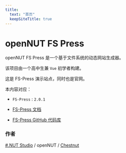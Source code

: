 ```yaml
---
title:
  text: "首页"
  keepSiteTitle: true
---
```


# openNUT FS Press

openNUT FS Press 是一个基于文件系统的动态网站生成器。

该项目由一个高中生兼 `Vue` 初学者构建。

这是 FS-Press 演示站点，同时也是官网。

本内容对应：

- `FS-Press` : `2.0.1`

- [FS-Press 文档](./docs)

- [FS-Press GitHub 代码库](https://github.com/CNChestnut/fs-press)

### 作者

[#.NUT Studio](https://sharpdotnut.top) / openNUT / [Chestnut](https://li-yufeng.top)